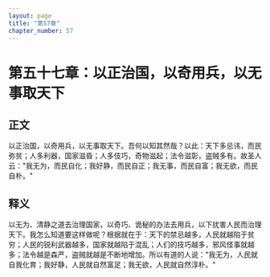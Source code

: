 ```yaml
---
layout: page
title: "第57章"
chapter_number: 57
---
```


# 第五十七章：以正治国，以奇用兵，以无事取天下

## 正文
以正治国，以奇用兵，以无事取天下。吾何以知其然哉？以此：天下多忌讳，而民弥贫；人多利器，国家滋昏；人多伎巧，奇物滋起；法令滋彰，盗贼多有。故圣人云："我无为，而民自化；我好静，而民自正；我无事，而民自富；我无欲，而民自朴。"

## 释义
以无为、清静之道去治理国家，以奇巧、诡秘的办法去用兵，以下扰害人民而治理天下。我怎么知道要这样做呢？根据就在于：天下的禁忌越多，人民就越陷于贫穷；人民的锐利武器越多，国家就越陷于混乱；人们的技巧越多，邪风怪事就越多；法令越是森严，盗贼就越是不断地增加。所以有道的人说："我无为，人民就自我化育；我好静，人民就自然富足；我无欲，人民就自然淳朴。"
